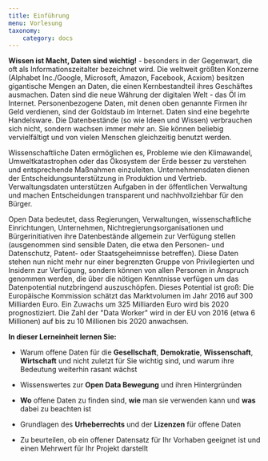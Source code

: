 ```yaml
---
title: Einführung
menu: Vorlesung
taxonomy:
    category: docs
---
```


**Wissen ist Macht, Daten sind wichtig!** - besonders in der Gegenwart, die oft als Informationszeitalter bezeichnet wird. Die weltweit größten Konzerne (Alphabet Inc./Google, Microsoft, Amazon, Facebook, Acxiom) besitzen gigantische Mengen an Daten, die einen Kernbestandteil ihres Geschäftes ausmachen. Daten sind die neue Währung der digitalen Welt - das Öl im Internet. Personenbezogene Daten, mit denen oben genannte Firmen ihr Geld verdienen, sind der Goldstaub im Internet. Daten sind eine begehrte Handelsware. Die Datenbestände (so wie Ideen und Wissen) verbrauchen sich nicht, sondern wachsen immer mehr an. Sie können beliebig vervielfältigt und von vielen Menschen gleichzeitig benutzt werden.

Wissenschaftliche Daten ermöglichen es, Probleme wie den Klimawandel, Umweltkatastrophen oder das Ökosystem der Erde besser zu verstehen und entsprechende Maßnahmen einzuleiten. Unternehmensdaten dienen der Entscheidungsunterstützung in Produktion und Vertrieb. Verwaltungsdaten unterstützen Aufgaben in der öffentlichen Verwaltung und machen Entscheidungen transparent und nachhvollziehbar für den Bürger.

Open Data bedeutet, dass Regierungen, Verwaltungen, wissenschaftliche Einrichtungen, Unternehmen, Nichtregierungsorganisationen und Bürgerinitiativen ihre Datenbestände allgemein zur Verfügung stellen (ausgenommen sind sensible Daten, die etwa den Personen- und Datenschutz, Patent- oder Staatsgeheimnisse betreffen). Diese Daten stehen nun nicht mehr nur einer begrenzten Gruppe von Privilegierten und Insidern zur Verfügung, sondern können von allen Personen in Anspruch genommen werden, die über die nötigen Kenntnisse verfügen um das Datenpotential nutzbringend auszuschöpfen. Dieses Potential ist groß: Die Europäische Kommission schätzt das Marktvolumen im Jahr 2016 auf 300 Milliarden Euro. Ein Zuwachs um 325 Milliarden Euro wird bis 2020 prognostiziert. Die Zahl der "Data Worker" wird in der EU von 2016 (etwa 6 Millionen) auf bis zu 10 Millionen bis 2020 anwachsen.

**In dieser Lerneinheit lernen Sie:**

* Warum offene Daten für die **Gesellschaft**, **Demokratie**, **Wissenschaft**, **Wirtschaft** und nicht zuletzt für Sie wichtig sind, und warum ihre Bedeutung weiterhin rasant wächst

* Wissenswertes zur **Open Data Bewegung** und ihren Hintergründen

* **Wo** offene Daten zu finden sind, **wie** man sie verwenden kann und **was** dabei zu beachten ist

* Grundlagen des **Urheberrechts** und der **Lizenzen** für offene Daten

* Zu beurteilen, ob ein offener Datensatz für Ihr Vorhaben geeignet ist und einen Mehrwert für Ihr Projekt darstellt

